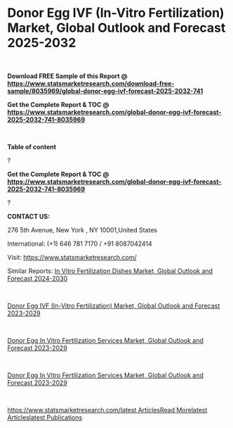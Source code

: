 <h1>Donor Egg IVF (In-Vitro Fertilization) Market, Global Outlook and Forecast 2025-2032</h1><br/><p><strong>Download FREE Sample of this Report @ <a href="https://www.statsmarketresearch.com/download-free-sample/8035969/global-donor-egg-ivf-forecast-2025-2032-741">https://www.statsmarketresearch.com/download-free-sample/8035969/global-donor-egg-ivf-forecast-2025-2032-741</a></strong></p>
 
 
 
 <div><b>Get the Complete Report & TOC @ <a href="https://www.statsmarketresearch.com/global-donor-egg-ivf-forecast-2025-2032-741-8035969">https://www.statsmarketresearch.com/global-donor-egg-ivf-forecast-2025-2032-741-8035969</a></b></div>
 
 
 
 <p><br />
 
 <b>Table of content</b></p>
 
 
 
 <p>? </p>
 
 
 
 <div><b>Get the Complete Report & TOC @ <a href="https://www.statsmarketresearch.com/global-donor-egg-ivf-forecast-2025-2032-741-8035969">https://www.statsmarketresearch.com/global-donor-egg-ivf-forecast-2025-2032-741-8035969</a></b></div>
 
 
 
 <p>? </p>
 
 
 
 <p><b>CONTACT US:</b><br />
 
 276 5th Avenue, New York , NY 10001,United States<br />
 
 International: (+1) 646 781 7170 / +91 8087042414<br />
 
 Visit: <a href="https://www.statsmarketresearch.com/">https://www.statsmarketresearch.com/</a><br />
 
 Similar Reports: <a href="https://www.statsmarketresearch.com/global-donor-egg-ivf-forecast-2025-2032-741-8035969">In Vitro Fertilization Dishes Market, Global Outlook and Forecast 2024-2030</a><br />
 
 <br />
 
 <a href="https://www.statsmarketresearch.com/global-donor-egg-ivf-forecast-2025-2032-741-8035969">Donor Egg IVF (In-Vitro Fertilization) Market, Global Outlook and Forecast 2023-2029</a><br />
 
 <br />
 
 <a href="https://www.statsmarketresearch.com/global-donor-egg-ivf-forecast-2025-2032-741-8035969">Donor Egg In Vitro Fertilization Services Market, Global Outlook and Forecast 2023-2029</a><br />
 
 <br />
 
 <a href="https://www.statsmarketresearch.com/global-donor-egg-ivf-forecast-2025-2032-741-8035969">Donor Egg In Vitro Fertilization Services Market, Global Outlook and Forecast 2023-2029</a><br />
 
 <br />
 
 <a href="https://gyeongbokgung.com">https://www.statsmarketresearch.com/</a><a href="https://hallyeomaritime.com">latest Articles</a><a href="https://jingwansa.com">Read More</a><a href="https://nguoiviet.jp/">latest Articles</a><a href="https://www.intelmarketresearch.com/">latest Publications</a></p>